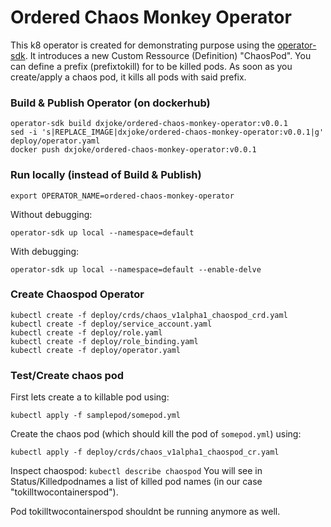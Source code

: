 # Ordered Chaos Monkey Operator
This k8 operator is created for demonstrating purpose using the [operator-sdk](https://github.com/operator-framework/operator-sdk). 
It introduces a new Custom Ressource (Definition) "ChaosPod". 
You can define a prefix (prefixtokill) for to be killed pods.
As soon as you create/apply a chaos pod, it kills all pods with said prefix.

### Build & Publish Operator (on dockerhub)
```
operator-sdk build dxjoke/ordered-chaos-monkey-operator:v0.0.1
sed -i 's|REPLACE_IMAGE|dxjoke/ordered-chaos-monkey-operator:v0.0.1|g' deploy/operator.yaml
docker push dxjoke/ordered-chaos-monkey-operator:v0.0.1
```

### Run locally (instead of Build & Publish)
`export OPERATOR_NAME=ordered-chaos-monkey-operator`

Without debugging:

`operator-sdk up local --namespace=default`

With debugging:

`operator-sdk up local --namespace=default --enable-delve`


### Create Chaospod Operator
```
kubectl create -f deploy/crds/chaos_v1alpha1_chaospod_crd.yaml
kubectl create -f deploy/service_account.yaml
kubectl create -f deploy/role.yaml
kubectl create -f deploy/role_binding.yaml
kubectl create -f deploy/operator.yaml
```


### Test/Create chaos pod
First lets create a to killable pod using:

`kubectl apply -f samplepod/somepod.yml`

Create the chaos pod (which should kill the pod of `somepod.yml`) using:

`kubectl apply -f deploy/crds/chaos_v1alpha1_chaospod_cr.yaml`


Inspect chaospod:
`kubectl describe chaospod`
You will see in Status/Killedpodnames a list of killed pod names (in our case "tokilltwocontainerspod"). 

Pod tokilltwocontainerspod shouldnt be running anymore as well.
